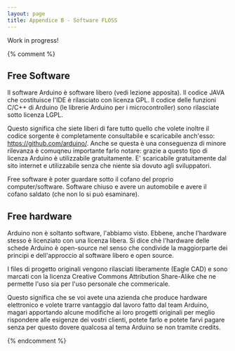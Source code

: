 ```yaml
---
layout: page
title: Appendice B - Software FLOSS
---
```


Work in progress!


{% comment %}

## Free Software
Il software Arduino è software libero (vedi lezione apposita).
Il codice JAVA che costituisce l'IDE è rilasciato con licenza GPL.
Il codice delle funzioni C/C++ di Arduino (le librerie Arduino per i microcontroller) sono rilasciate sotto licenza LGPL.

Questo significa che siete liberi di fare tutto quello che volete
inoltre il codice sorgente è completamente consultabile e scaricabile anch'esso: https://github.com/arduino/.
Anche se questa è una conseguenza di minore rilevanza è comuqneu importante farlo notare: grazie a questo tipo di licenza Arduino è utilizzabile gratuitamente. E' scaricabile gratuitamente dal sito internet e utilizzabile senza che niente sia dovuto agli sviluppatori.

Free software è poter guardare sotto il cofano del proprio computer/software.
Software chiuso e avere un automobile e avere il cofano saldato (che non lo si può esaminare).

## Free hardware
Arduino non è soltanto software, l'abbiamo visto. Ebbene, anche l'hardware stesso è licenziato con una licenza libera. Si dice chè l'hardware delle schede Arduino è open-source nel senso che condivide la maggiorparte dei principi e dell'approccio al software libero e open source.

I files di progetto originali vengono rilasciati liberamente (Eagle CAD) e sono marcati con la licenza  Creative Commons Attribution Share-Alike che ne permette l'uso sia per l'uso personale che commericale.

Questo significa che se voi avete una azienda che produce hardware elettronico e volete trarre vantaggio dal lavoro fatto dal team Arduino, magari apportando alcune modifiche ai loro progetti originali per meglio rispondere alle esigenze dei vostri clienti, potete farlo e potete farvi pagare senza per questo dovere qualcosa al tema Arduino se non tramite credits.

{% endcomment %}
